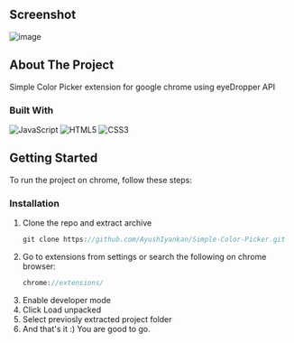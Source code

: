 ## Screenshot
![image](https://user-images.githubusercontent.com/75990868/211220730-2f4b9cef-89d1-4ec7-b5a9-578b81b041de.png)

<!-- ABOUT THE PROJECT -->
## About The Project

Simple Color Picker extension for google chrome using eyeDropper API

### Built With

![JavaScript](https://img.shields.io/badge/javascript-%23323330.svg?style=for-the-badge&logo=javascript&logoColor=%23F7DF1E)
![HTML5](https://img.shields.io/badge/html5-%23E34F26.svg?style=for-the-badge&logo=html5&logoColor=white)
![CSS3](https://img.shields.io/badge/css3-%231572B6.svg?style=for-the-badge&logo=css3&logoColor=white)

<!-- GETTING STARTED -->
## Getting Started
To run the project on chrome, follow these steps:

### Installation
1. Clone the repo and extract archive
   ```js
   git clone https://github.com/AyushIyankan/Simple-Color-Picker.git
   ```
2. Go to extensions from settings or search the following on chrome browser:
   ```js
   chrome://extensions/
   ```
3. Enable developer mode
4. Click Load unpacked
5. Select previosly extracted project folder
6. And that's it :) You are good to go.

[React.js]: https://img.shields.io/badge/React-20232A?style=for-the-badge&logo=react&logoColor=61DAFB
[React-url]: https://reactjs.org/

